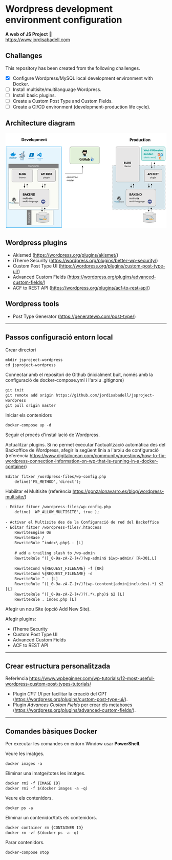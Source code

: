 # Wordpress development environment configuration
**A web of JS Project** :rocket:  
https://www.jordisabadell.com

## Challanges
This repository has been created from the following challenges.

- [x] Configure Wordpress/MySQL local development environment with Docker.
- [ ] Install multisite/multilanguage Wordpress.
- [ ] Install basic plugins.
- [ ] Create a Custom Post Type and Custom Fields.
- [ ] Create a CI/CD environment (development-production life cycle).

## Architecture diagram

![Image description](docs/architecture-diagram.png)

## Wordpress plugins
- Akismed (https://wordpress.org/plugins/akismet/)
- iTheme Security (https://wordpress.org/plugins/better-wp-security/)
- Custom Post Type UI (https://wordpress.org/plugins/custom-post-type-ui/)
- Advanced Custom Fields (https://wordpress.org/plugins/advanced-custom-fields/)
- ACF to REST API (https://wordpress.org/plugins/acf-to-rest-api/)

## Wordpress tools
- Post Type Generator (https://generatewp.com/post-type/)

---

## Passos configuració entorn local

Crear directori
```
mkdir jsproject-wordpress
cd jsproject-wordpress
```

Connectar amb el repositori de Github (inicialment buit, només amb la configuració de docker-compose.yml i l'arxiu .gitignore)
```
git init
git remote add origin https://github.com/jordisabadell/jsproject-wordpress
git pull origin master
```

Iniciar els contenidors
```
docker-compose up -d
```

Seguir el procés d'instal·lació de Wordpress.  

Actualitzar plugins. Si no permet executar l'actualització automàtica des del Backoffice de Wordpress, afegir la següent línia a l'arxiu de configuració (referència https://www.digitalocean.com/community/questions/how-to-fix-wordpress-connection-information-on-wp-that-is-running-in-a-docker-container)
```
Editar fitxer /wordpress-files/wp-config.php
    define('FS_METHOD','direct');
```

Habilitar el Multisite  (referència https://gonzalonavarro.es/blog/wordpress-multisite/)
```
- Editar fitxer /wordpress-files/wp-config.php
    define( 'WP_ALLOW_MULTISITE', true );

- Activar el Multisite des de la Configuració de red del Backoffice
- Editar fitxer /wordpress-files/.htaccess
    RewriteEngine On
    RewriteBase /
    RewriteRule ^index\.php$ - [L]

    # add a trailing slash to /wp-admin
    RewriteRule ^([_0-9a-zA-Z-]+/)?wp-admin$ $1wp-admin/ [R=301,L]

    RewriteCond %{REQUEST_FILENAME} -f [OR]
    RewriteCond %{REQUEST_FILENAME} -d
    RewriteRule ^ - [L]
    RewriteRule ^([_0-9a-zA-Z-]+/)?(wp-(content|admin|includes).*) $2 [L]
    RewriteRule ^([_0-9a-zA-Z-]+/)?(.*\.php)$ $2 [L]
    RewriteRule . index.php [L]
```

Afegir un nou Site (opció Add New Site).  

Afegir plugins: 
- iTheme Security
- Custom Post Type UI
- Advanced Custom Fields
- ACF to REST API

---

## Crear estructura personalitzada

Referència https://www.wpbeginner.com/wp-tutorials/12-most-useful-wordpress-custom-post-types-tutorials/

- Plugin *CPT UI* per facilitar la creació del CPT (https://wordpress.org/plugins/custom-post-type-ui/). 
- Plugin *Advances Custom Fields* per crear els metaboxes (https://wordpress.org/plugins/advanced-custom-fields/).

---

## Comandes bàsiques Docker 
Per executar les comandes en entorn Window usar **PowerShell**.

Veure les imatges.
```
docker images -a
```

Eliminar una imatge/totes les imatges.
```
docker rmi -f {IMAGE ID}
docker rmi -f $(docker images -a -q)
```

Veure els contenidors.
```
docker ps -a
```

Eliminar un contenidor/tots els contenidors.
```
docker container rm {CONTAINER ID}
docker rm -vf $(docker ps -a -q)
```

Parar contenidors.
```
docker-compose stop
```
